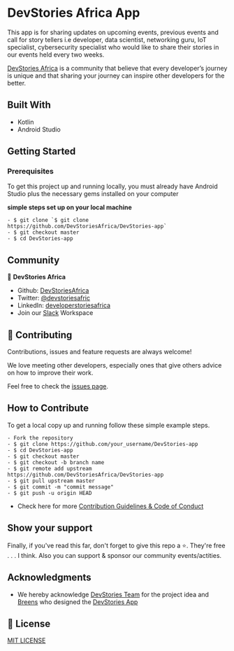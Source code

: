 <!-- ![](https://img.shields.io/badge/Microverse-blueviolet) -->

# DevStories Africa App

This app is for sharing updates on upcoming events, previous events and call for story tellers i.e developer, data scientist, networking guru, IoT specialist, cybersecurity specialist who would like to share their stories in our events held every two weeks.

[DevStories Africa](https://devstoriesafrica.com/) is a community that believe that every developer’s journey is unique and that sharing your journey can inspire other developers for the better.
<!-- ![screenshot](./app/assets/images/signup-twitter.png) -->

## Built With

- Kotlin
- Android Studio

<!-- ## Live Project -->

<!-- - [Live Demo Link](https://fierce-spire-26749.herokuapp.com/) -->

<!-- - [Video](https://www.loom.com/share/459aebb647ef46daab87de530ccd8970)

![screenshot](./app/assets/images/twitter-prof.png) -->

## Getting Started

### Prerequisites

To get this project up and running locally, you must already have Android Studio plus the necessary gems installed on your computer

**simple steps set up on your local machine**

```
- $ git clone `$ git clone https://github.com/DevStoriesAfrica/DevStories-app`
- $ git checkout master
- $ cd DevStories-app
```

<!-- ### Run Tests -->

## Community

👤 **DevStories Africa**

- Github: [DevStoriesAfrica](https://github.com/)
- Twitter: [@devstoriesafric](https://twitter.com/devstoriesafric)
- LinkedIn: [developerstoriesafrica](https://www.linkedin.com/company/developerstoriesafrica/)
- Join our [Slack](https://join.slack.com/t/devstoriesafrica/shared_invite/zt-wjw8sf9d-99zffpJhwGGu7dmHpmpDUA) Workspace
## 🤝 Contributing

Contributions, issues and feature requests are always welcome!

We love meeting other developers, especially ones that give others advice on how to improve their work.

Feel free to check the [issues page](https://github.com/DevStoriesAfrica/DevStories-app/issues).

## How to Contribute

To get a local copy up and running follow these simple example steps.

````
- Fork the repository
- $ git clone https://github.com/your_username/DevStories-app
- $ cd DevStories-app
- $ git checkout master
- $ git checkout -b branch name
- $ git remote add upstream https://github.com/DevStoriesAfrica/DevStories-app
- $ git pull upstream master
- $ git commit -m "commit message"
- $ git push -u origin HEAD
````

- Check here for more [Contribution Guidelines & Code of Conduct](https://github.com/DevStoriesAfrica/DevStories-app/blob/master/CONTRIBUTING.md)

## Show your support

Finally, if you've read this far, don't forget to give this repo a ⭐️. They're free . . . I think. Also you can support & sponsor our community events/actities.

## Acknowledgments

- We hereby acknowledge [DevStories Team](https://devstoriesafrica.com/) for the project idea and [Breens](https://twitter.com/BreensR) who designed the [DevStories App](https://www.figma.com/file/pTMEu96evnfbJuU1kq6x7S/DevStories?node-id=0%3A1)

## 📝 License

[MIT LICENSE](mit-license.org)
